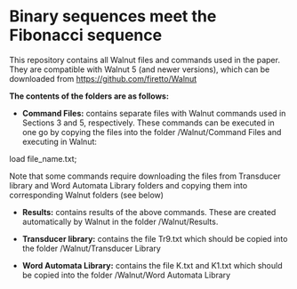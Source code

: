 # Binary sequences meet the Fibonacci sequence

This repository contains all Walnut files and commands used in the paper. They are compatible with Walnut 5 (and newer versions), which can be downloaded from
https://github.com/firetto/Walnut

**The contents of the folders are as follows:**

- **Command Files:** contains separate files with Walnut commands used in Sections 3 and 5, respectively. These commands can be executed in one go by copying the files into the folder /Walnut/Command Files and executing in Walnut:
  
load file_name.txt;

Note that some commands require downloading the files from Transducer library and Word Automata Library folders and copying them into corresponding Walnut folders (see below)

- **Results:** contains results of the above commands. These are created automatically by Walnut in the folder /Walnut/Results.

- **Transducer library:** contains the file Tr9.txt which should be copied into the folder /Walnut/Transducer Library

- **Word Automata Library:** contains the file K.txt and K1.txt which should be copied into the folder /Walnut/Word Automata Library
